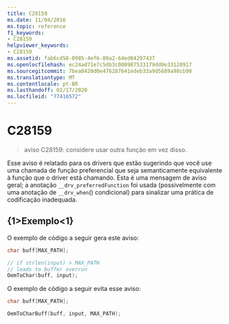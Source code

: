 ```yaml
---
title: C28159
ms.date: 11/04/2016
ms.topic: reference
f1_keywords:
- C28159
helpviewer_keywords:
- C28159
ms.assetid: fab6cd58-0985-4ef6-89a2-64ed04297437
ms.openlocfilehash: ec24ad71e7c5db3c008987533179dd0e33128917
ms.sourcegitcommit: 7bea0420d0e476287641edeb33a9d5689a98cb98
ms.translationtype: MT
ms.contentlocale: pt-BR
ms.lasthandoff: 02/17/2020
ms.locfileid: "77416572"
---
```

# <a name="c28159"></a>C28159

> aviso C28159: considere usar outra função em vez disso.

Esse aviso é relatado para os drivers que estão sugerindo que você use uma chamada de função preferencial que seja semanticamente equivalente à função que o driver está chamando. Esta é uma mensagem de aviso geral; a anotação `__drv_preferredFunction` foi usada (possivelmente com uma anotação de `__drv_when`() condicional) para sinalizar uma prática de codificação inadequada.

## <a name="example"></a>{1&gt;Exemplo&lt;1}

O exemplo de código a seguir gera este aviso:

```cpp
char buff[MAX_PATH];

// if strlen(input) > MAX_PATH
// leads to buffer overrun
OemToChar(buff, input);
```

O exemplo de código a seguir evita esse aviso:

```cpp
char buff[MAX_PATH];

OemToCharBuff(buff, input, MAX_PATH);
```
